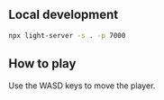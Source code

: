 ## Local development

```bash
npx light-server -s . -p 7000
```

## How to play

Use the WASD keys to move the player.